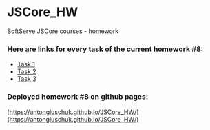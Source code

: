 # JSCore_HW
SoftServe JSCore courses - homework 

### Here are links for every task of the current homework #8:
* [Task 1](https://github.com/AntonGluschuk/JSCore_HW/blob/master/homework8/Task1/main.js)
* [Task 2](https://github.com/AntonGluschuk/JSCore_HW/blob/master/homework8/Task2/main.js)
* [Task 3](https://github.com/AntonGluschuk/JSCore_HW/blob/master/homework8/Task3/main.js)

### Deployed homework #8 on github pages:
[https://antongluschuk.github.io/JSCore_HW/](https://antongluschuk.github.io/JSCore_HW/)

